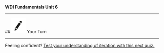**WDI Fundamentals Unit 6**

---

##![Your Turn](../assets/exercise.png) Your Turn


---

Feeling confident? [Test your understanding of iteration with this next quiz.](09_quiz.md)
